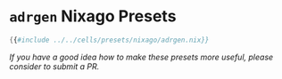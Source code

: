 # `adrgen` Nixago Presets

```nix
{{#include ../../cells/presets/nixago/adrgen.nix}}
```

_If you have a good idea how to make these presets more useful, please consider to submit a PR._
